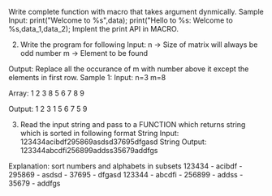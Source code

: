 Write complete function with macro that takes argument dynmically.
Sample Input:
      print("Welcome to %s",data);
      print("Hello to %s: Welcome to %s,data_1,data_2);
Implent the print API in MACRO.

2. Write the program for following
Input:
n -> Size of matrix will always be odd number
m -> Element to be found

Output:
Replace all the occurance of m with number above it  except the elements in first row.
Sample 1:
Input:
n=3
m=8

Array:
1 2 3
8 5 6
7 8 9

Output:
1 2 3
1 5 6
7 5 9

3. Read the input string and pass to a FUNCTION which returns string which is sorted in following format
   String Input:
   123434acibdf295869asdsd37695dfgasd
   String Output:
   123344abcdfi256899addss35679addfgs

 Explanation:
 sort numbers and alphabets in subsets
 123434 - acibdf - 295869 - asdsd - 37695 - dfgasd
 123344 - abcdfi - 256899 - addss - 35679 - addfgs
